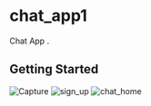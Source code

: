 # chat_app1

Chat App .

## Getting Started

![Capture](https://github.com/user-attachments/assets/66fb5d8f-3b54-4c12-a06d-3d9f8cf39d3e)
![sign_up](https://github.com/user-attachments/assets/e6bc1761-99fa-4e4b-bb9d-e428df8d0b2a)
![chat_home](https://github.com/user-attachments/assets/590efc77-29f3-4b91-8aeb-d0618e7bdf80)


